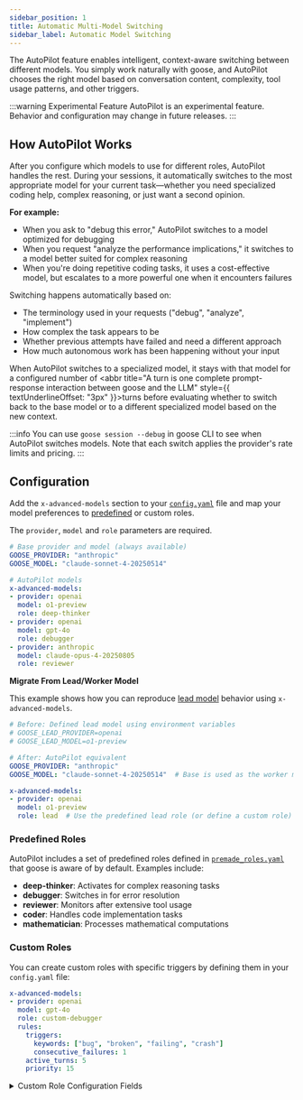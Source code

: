 ```yaml
---
sidebar_position: 1
title: Automatic Multi-Model Switching
sidebar_label: Automatic Model Switching
---
```


The AutoPilot feature enables intelligent, context-aware switching between different models. You simply work naturally with goose, and AutoPilot chooses the right model based on conversation content, complexity, tool usage patterns, and other triggers.

:::warning Experimental Feature
AutoPilot is an experimental feature. Behavior and configuration may change in future releases.
:::

## How AutoPilot Works

After you configure which models to use for different roles, AutoPilot handles the rest. During your sessions, it automatically switches to the most appropriate model for your current task&mdash;whether you need specialized coding help, complex reasoning, or just want a second opinion.

**For example:**
- When you ask to "debug this error," AutoPilot switches to a model optimized for debugging
- When you request "analyze the performance implications," it switches to a model better suited for complex reasoning  
- When you're doing repetitive coding tasks, it uses a cost-effective model, but escalates to a more powerful one when it encounters failures

Switching happens automatically based on:
- The terminology used in your requests ("debug", "analyze", "implement")
- How complex the task appears to be
- Whether previous attempts have failed and need a different approach
- How much autonomous work has been happening without your input

When AutoPilot switches to a specialized model, it stays with that model for a configured number of <abbr title="A turn is one complete prompt-response interaction between goose and the LLM" style={{ textUnderlineOffset: "3px" }}>turns</abbr> before evaluating whether to switch back to the base model or to a different specialized model based on the new context.

:::info
You can use `goose session --debug` in goose CLI to see when AutoPilot switches models. Note that each switch applies the provider's rate limits and pricing.
::: 

## Configuration

Add the `x-advanced-models` section to your [`config.yaml`](/docs/guides/config-files) file and map your model preferences to [predefined](#predefined-roles) or custom roles. 

The `provider`, `model` and `role` parameters are required.

```yaml
# Base provider and model (always available)
GOOSE_PROVIDER: "anthropic"
GOOSE_MODEL: "claude-sonnet-4-20250514"

# AutoPilot models
x-advanced-models:
- provider: openai
  model: o1-preview
  role: deep-thinker
- provider: openai
  model: gpt-4o
  role: debugger
- provider: anthropic
  model: claude-opus-4-20250805
  role: reviewer
```

**Migrate From Lead/Worker Model**

This example shows how you can reproduce [lead model](/docs/tutorials/lead-worker) behavior using `x-advanced-models`.

```yaml
# Before: Defined lead model using environment variables
# GOOSE_LEAD_PROVIDER=openai
# GOOSE_LEAD_MODEL=o1-preview

# After: AutoPilot equivalent
GOOSE_PROVIDER: "anthropic"
GOOSE_MODEL: "claude-sonnet-4-20250514"  # Base is used as the worker model

x-advanced-models:
- provider: openai
  model: o1-preview
  role: lead  # Use the predefined lead role (or define a custom role)
```

### Predefined Roles

AutoPilot includes a set of predefined roles defined in [`premade_roles.yaml`](https://github.com/block/goose/blob/main/crates/goose/src/agents/model_selector/premade_roles.yaml) that goose is aware of by default. Examples include:

- **deep-thinker**: Activates for complex reasoning tasks
- **debugger**: Switches in for error resolution
- **reviewer**: Monitors after extensive tool usage
- **coder**: Handles code implementation tasks
- **mathematician**: Processes mathematical computations

### Custom Roles

You can create custom roles with specific triggers by defining them in your `config.yaml` file:

```yaml
x-advanced-models:
- provider: openai
  model: gpt-4o
  role: custom-debugger
  rules:
    triggers:
      keywords: ["bug", "broken", "failing", "crash"]
      consecutive_failures: 1
    active_turns: 5
    priority: 15
```

<details>
<summary>Custom Role Configuration Fields</summary>

**Rule Configuration:**
| Parameter | Description | Values |
|-----------|-------------|---------|
| `triggers` | Conditions that activate the role | Object (see parameters below) |
| `active_turns` | Number of turns the rule stays active once triggered | Integer (default: 5) |
| `priority` | Selection priority when multiple roles match | Integer (higher wins, default: 0) |

**Trigger Parameters:**

| Parameter | Description | Values |
|-----------|-------------|---------|
| `keywords` | Words that activate the role | Array of strings |
| `match_type` | How to match keywords | "any", "all" |
| `complexity_threshold` | Minimum complexity level | "low", "medium", "high" |
| `consecutive_failures` | Failures in sequence | Integer |
| `first_turn` | Trigger on conversation start | Boolean |
| `source` | Message source filter | "human", "machine", "any" |

The previous table includes several common rule trigger parameters. For the complete list, see the `TriggerRules` struct in [`autopilot.rs`](https://github.com/block/goose/blob/main/crates/goose/src/agents/model_selector/autopilot.rs).

</details>
